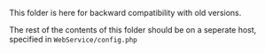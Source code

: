 This folder is here for backward compatibility with old versions.

The rest of the contents of this folder should be on a seperate host, specified in `WebService/config.php`
